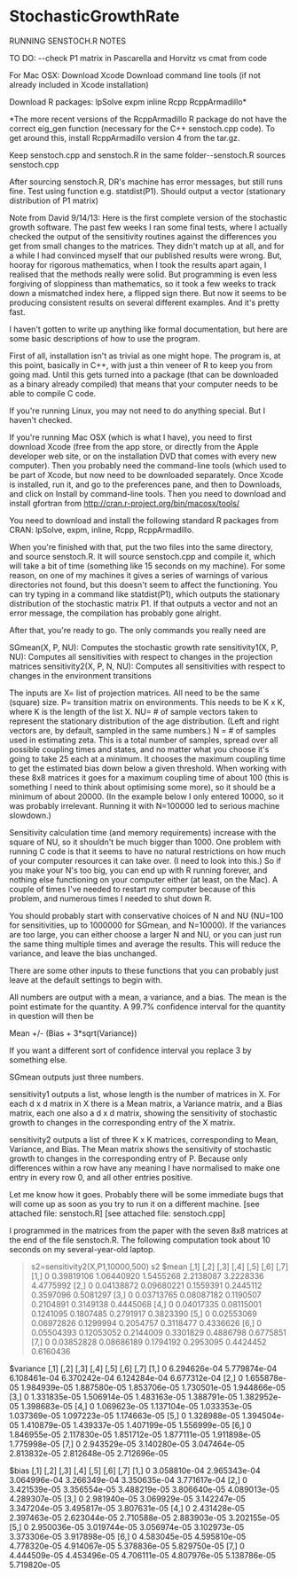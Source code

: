 # StochasticGrowthRate

RUNNING SENSTOCH.R NOTES

TO DO:
--check P1 matrix in Pascarella and Horvitz vs cmat from code

For Mac OSX:
Download Xcode
Download command line tools (if not already included in Xcode installation)

Download R packages:
lpSolve
expm
inline
Rcpp
RcppArmadillo*

*The more recent versions of the RcppArmadillo R package do not have the correct eig_gen function (necessary for the C++ senstoch.cpp code). To get around this, install RcppArmadillo version 4 from the tar.gz.


Keep senstoch.cpp and senstoch.R in the same folder--senstoch.R sources senstoch.cpp

After sourcing senstoch.R, DR's machine has error messages, but still runs fine. Test using function e.g. statdist(P1). Should output a vector (stationary distribution of P1 matrix)

Note from David 9/14/13:
Here is the first complete version of the stochastic growth software. The past few weeks I ran some final tests, where I actually checked the output of the sensitivity routines against the differences you get from small changes to the matrices. They didn't match up at all, and for a while I had convinced myself that our published results were wrong. But, hooray for rigorous mathematics, when I took the results apart again, I realised that the methods really were solid. But programming is even less forgiving of sloppiness than mathematics, so it took a few weeks to track down a mismatched index here, a flipped sign there. But now it seems to be producing consistent results on several different examples. And it's pretty fast.

I haven't gotten to write up anything like formal documentation, but here are some basic descriptions of how to use the program.

First of all, installation isn't as trivial as one might hope. The program is, at this point, basically in C++, with just a thin veneer of R to keep you from going mad. Until this gets turned into a package (that can be downloaded as a binary already compiled) that means that your computer needs to be able to compile C code.

If you're running Linux, you may not need to do anything special. But I haven't checked.

If you're running Mac OSX (which is what I have), you need to first download Xcode (free from the app store, or directly from the Apple developer web site, or on the installation DVD that comes with every new computer). Then you probably need the command-line tools (which used to be part of Xcode, but now need to be downloaded separately. Once Xcode is installed, run it, and go to the preferences pane, and then to Downloads, and click on Install by command-line tools. Then you need to download and install gfortran from http://cran.r-project.org/bin/macosx/tools/

You need to download and install the following standard R packages from CRAN: lpSolve, expm, inline, Rcpp, RcppArmadillo.

When you're finished with that, put the two files into the same directory, and source senstoch.R. It will source senstoch.cpp and compile it, which will take a bit of time (something like 15 seconds on my machine). For some reason, on one of my machines it gives a series of warnings of various directories not found, but this doesn't seem to affect the functioning. You can try typing in a command like
statdist(P1),
which outputs the stationary distribution of the stochastic matrix P1. If that outputs a vector and not an error message, the compilation has probably gone alright.

After that, you're ready to go. The only commands you really need are

SGmean(X, P, NU):  Computes the stochastic growth rate
sensitivity1(X, P, NU): Computes all sensitivities with respect to changes in the projection matrices
sensitivity2(X, P, N, NU): Computes all sensitivities with respect to changes in the environment transitions

The inputs are X= list of projection matrices. All need to be the same (square) size.
P= transition matrix on environments. This needs to be K x K, where K is the length of the list X.
NU= # of sample vectors taken to represent the stationary distribution of the age distribution. (Left and right vectors are, by default, sampled in the same numbers.)
N = # of samples used in estimating zeta. This is a total number of samples, spread over all possible coupling times and states, and no matter what you choose it's going to take 25 each at a minimum. It chooses the maximum coupling time to get the estimated bias down below a given threshold. When working with these 8x8 matrices it goes for a maximum coupling time of about 100 (this is something I need to think about optimising some more), so it should be a minimum of about 20000. (In the example below I only entered 10000, so it was probably irrelevant. Running it with N=100000 led to serious machine slowdown.)

Sensitivity calculation time (and memory requirements) increase with the square of NU, so it shouldn't be much bigger than 1000. One problem with running C code is that it seems to have no natural restrictions on how much of your computer resources it can take over. (I need to look into this.) So if you make your N's too big, you can end up with R running forever, and nothing else functioning on your computer either (at least, on the Mac). A couple of times I've needed to restart my computer because of this problem, and numerous times I needed to shut down R.

You should probably start with conservative choices of N and NU (NU=100 for sensitivities, up to 1000000 for SGmean, and N=10000). If the variances are too large, you can either choose a larger N and NU, or you can just run the same thing multiple times and average the results. This will reduce the variance, and leave the bias unchanged.

There are some other inputs to these functions that you can probably just leave at the default settings to begin with.

All numbers are output with a mean, a variance, and a bias. The mean is the point estimate for the quantity. A 99.7% confidence interval for the quantity in question will then be

Mean +/- (Bias + 3*sqrt(Variance))

If you want a different sort of confidence interval you replace 3 by something else.

SGmean outputs just three numbers.

sensitivity1 outputs a list, whose length is the number of matrices in X. For each d x d matrix in X there is a Mean matrix, a Variance matrix, and a Bias matrix, each one also a d x d matrix, showing the sensitivity of stochastic growth to changes in the corresponding entry of the X matrix.

sensitivity2 outputs a list of three K x K matrices, corresponding to Mean, Variance, and Bias. The Mean matrix shows the sensitivity of stochastic growth to changes in the corresponding entry of P. Because only differences within a row have any meaning I have normalised to make one entry in every row 0, and all other entries positive.

Let me know how it goes. Probably there will be some immediate bugs that will come up as soon as you try to run it on a different machine.
[see attached file: senstoch.R]
[see attached file: senstoch.cpp]

I programmed in the matrices from the paper with the seven 8x8 matrices at the end of the file senstoch.R. The following computation took about 10 seconds on my several-year-old laptop.

> s2=sensitivity2(X,P1,10000,500)
> s2
$mean
     [,1]       [,2]       [,3]      [,4]      [,5]      [,6]      [,7]
[1,]    0 0.39819106 1.06440920 1.5455268 2.2138087 3.2228336 4.4775992
[2,]    0 0.04138872 0.09680221 0.1559391 0.2445112 0.3597096 0.5081297
[3,]    0 0.03713765 0.08087182 0.1190507 0.2104891 0.3149138 0.4445068
[4,]    0 0.04017335 0.08115001 0.1241095 0.1807485 0.2791917 0.3823390
[5,]    0 0.02553069 0.06972826 0.1299994 0.2054757 0.3118477 0.4336626
[6,]    0 0.05504393 0.12053052 0.2144009 0.3301829 0.4886798 0.6775851
[7,]    0 0.03852828 0.08686189 0.1794192 0.2953095 0.4424452 0.6160436

$variance
     [,1]         [,2]         [,3]         [,4]         [,5]         [,6]         [,7]
[1,]    0 6.294626e-04 5.779874e-04 6.108461e-04 6.370242e-04 6.124284e-04 6.677312e-04
[2,]    0 1.655878e-05 1.984939e-05 1.887580e-05 1.853706e-05 1.730501e-05 1.944866e-05
[3,]    0 1.331835e-05 1.506914e-05 1.483163e-05 1.388791e-05 1.382952e-05 1.398683e-05
[4,]    0 1.069623e-05 1.137104e-05 1.033353e-05 1.037369e-05 1.097223e-05 1.174663e-05
[5,]    0 1.328988e-05 1.394504e-05 1.410879e-05 1.439337e-05 1.407199e-05 1.556999e-05
[6,]    0 1.846955e-05 2.117830e-05 1.851712e-05 1.877111e-05 1.911898e-05 1.775998e-05
[7,]    0 2.943529e-05 3.140280e-05 3.047464e-05 2.813832e-05 2.812648e-05 2.712696e-05

$bias
     [,1]         [,2]         [,3]         [,4]         [,5]         [,6]         [,7]
[1,]    0 3.058810e-04 2.965343e-04 3.064996e-04 3.266349e-04 3.350635e-04 3.771617e-04
[2,]    0 3.421539e-05 3.356554e-05 3.488219e-05 3.806640e-05 4.089013e-05 4.289307e-05
[3,]    0 2.981940e-05 3.069929e-05 3.142247e-05 3.347204e-05 3.495817e-05 3.807631e-05
[4,]    0 2.431428e-05 2.397463e-05 2.623044e-05 2.710588e-05 2.883903e-05 3.202155e-05
[5,]    0 2.950036e-05 3.019744e-05 3.056974e-05 3.102973e-05 3.373306e-05 3.917898e-05
[6,]    0 4.583045e-05 4.595810e-05 4.778320e-05 4.914067e-05 5.378836e-05 5.829750e-05
[7,]    0 4.444509e-05 4.453496e-05 4.706111e-05 4.807976e-05 5.138786e-05 5.719820e-05

